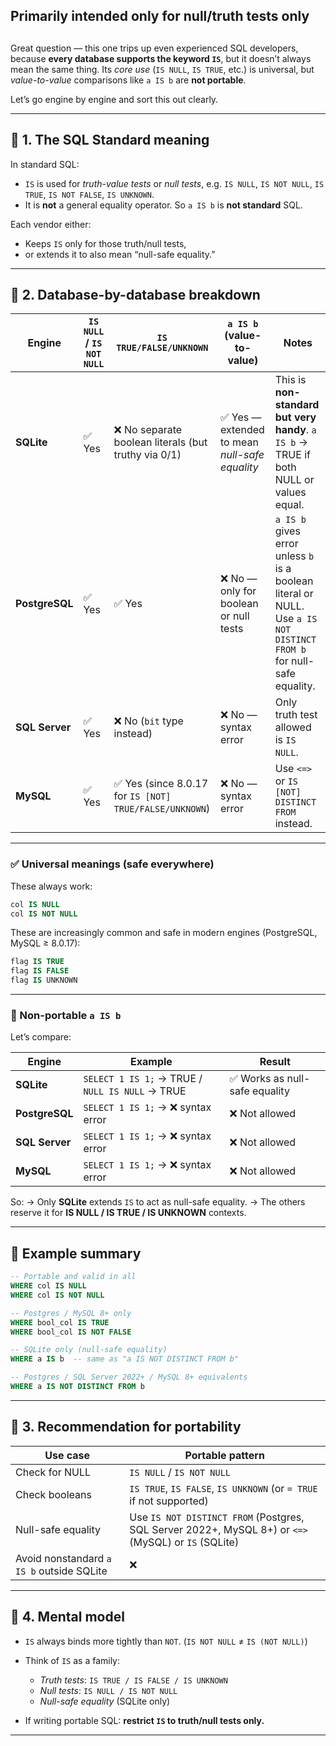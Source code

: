 ## Primarily intended only for null/truth tests only


##

Great question — this one trips up even experienced SQL developers, because **every database supports the keyword `IS`**, but it doesn’t always mean the same thing. Its *core use* (`IS NULL`, `IS TRUE`, etc.) is universal, but *value-to-value* comparisons like `a IS b` are **not portable**.

Let’s go engine by engine and sort this out clearly.

---

## 🧩 1. The SQL Standard meaning

In standard SQL:

* `IS` is used for *truth-value tests* or *null tests*, e.g.
  `IS NULL`, `IS NOT NULL`, `IS TRUE`, `IS NOT FALSE`, `IS UNKNOWN`.
* It is **not** a general equality operator.
  So `a IS b` is **not standard** SQL.

Each vendor either:

* Keeps `IS` only for those truth/null tests,
* or extends it to also mean “null-safe equality.”

---

## 🧠 2. Database-by-database breakdown

| Engine         | `IS NULL` / `IS NOT NULL` | `IS TRUE/FALSE/UNKNOWN`                                | `a IS b` (value-to-value)                     | Notes                                                                                                                |
| -------------- | ------------------------- | ------------------------------------------------------ | --------------------------------------------- | -------------------------------------------------------------------------------------------------------------------- |
| **SQLite**     | ✅ Yes                     | ❌ No separate boolean literals (but truthy via 0/1)    | ✅ Yes — extended to mean *null-safe equality* | This is **non-standard but very handy**. `a IS b` → TRUE if both NULL or values equal.                               |
| **PostgreSQL** | ✅ Yes                     | ✅ Yes                                                  | ❌ No — only for boolean or null tests         | `a IS b` gives error unless `b` is a boolean literal or NULL. Use `a IS NOT DISTINCT FROM b` for null-safe equality. |
| **SQL Server** | ✅ Yes                     | ❌ No (`bit` type instead)                              | ❌ No — syntax error                           | Only truth test allowed is `IS NULL`.                                                                                |
| **MySQL**      | ✅ Yes                     | ✅ Yes (since 8.0.17 for `IS [NOT] TRUE/FALSE/UNKNOWN`) | ❌ No — syntax error                           | Use `<=>` or `IS [NOT] DISTINCT FROM` instead.                                                                       |

---

### ✅ Universal meanings (safe everywhere)

These always work:

```sql
col IS NULL
col IS NOT NULL
```

These are increasingly common and safe in modern engines (PostgreSQL, MySQL ≥ 8.0.17):

```sql
flag IS TRUE
flag IS FALSE
flag IS UNKNOWN
```

---

### 🚫 Non-portable `a IS b`

Let’s compare:

| Engine         | Example                                         | Result                        |
| -------------- | ----------------------------------------------- | ----------------------------- |
| **SQLite**     | `SELECT 1 IS 1;` → TRUE / `NULL IS NULL` → TRUE | ✅ Works as null-safe equality |
| **PostgreSQL** | `SELECT 1 IS 1;` → ❌ syntax error               | ❌ Not allowed                 |
| **SQL Server** | `SELECT 1 IS 1;` → ❌ syntax error               | ❌ Not allowed                 |
| **MySQL**      | `SELECT 1 IS 1;` → ❌ syntax error               | ❌ Not allowed                 |

So:
→ Only **SQLite** extends `IS` to act as null-safe equality.
→ The others reserve it for **IS NULL / IS TRUE / IS UNKNOWN** contexts.

---

## 🧪 Example summary

```sql
-- Portable and valid in all
WHERE col IS NULL
WHERE col IS NOT NULL

-- Postgres / MySQL 8+ only
WHERE bool_col IS TRUE
WHERE bool_col IS NOT FALSE

-- SQLite only (null-safe equality)
WHERE a IS b  -- same as "a IS NOT DISTINCT FROM b"

-- Postgres / SQL Server 2022+ / MySQL 8+ equivalents
WHERE a IS NOT DISTINCT FROM b
```

---

## 🧩 3. Recommendation for portability

| Use case                                  | Portable pattern                                                                                    |
| ----------------------------------------- | --------------------------------------------------------------------------------------------------- |
| Check for NULL                            | `IS NULL` / `IS NOT NULL`                                                                           |
| Check booleans                            | `IS TRUE`, `IS FALSE`, `IS UNKNOWN` (or `= TRUE` if not supported)                                  |
| Null-safe equality                        | Use `IS NOT DISTINCT FROM` (Postgres, SQL Server 2022+, MySQL 8+) or `<=>` (MySQL) or `IS` (SQLite) |
| Avoid nonstandard `a IS b` outside SQLite | ❌                                                                                                   |

---

## 🧠 4. Mental model

* `IS` always binds more tightly than `NOT`. (`IS NOT NULL` ≠ `IS (NOT NULL)`)
* Think of `IS` as a family:

  * *Truth tests*: `IS TRUE / IS FALSE / IS UNKNOWN`
  * *Null tests*: `IS NULL / IS NOT NULL`
  * *Null-safe equality* (SQLite only)
* If writing portable SQL: **restrict `IS` to truth/null tests only.**

---
